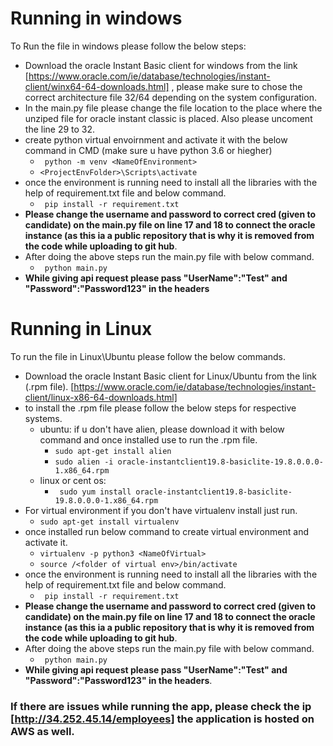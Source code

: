 # Running in windows
To Run the file in windows please follow the below steps:
- Download the oracle Instant Basic client for windows from the link [https://www.oracle.com/ie/database/technologies/instant-client/winx64-64-downloads.html] , please make sure to chose the correct architecture file 32/64 depending on the system configuration.
- In the main.py file please change the file location to the place where the unziped file for oracle instant classic is placed. Also please uncoment the line 29 to 32.
- create python virtual envoirnment and activate it with the below command in CMD (make sure u have python 3.6 or hiegher)
  - ``` python -m venv <NameOfEnvironment>```
  - ```<ProjectEnvFolder>\Scripts\activate```
- once the environment is running need to install all the libraries with the help of requirement.txt file and below command.
  - ``` pip install -r requirement.txt```
- **Please change the username and password to correct cred (given to candidate) on the main.py file on line 17 and 18 to connect the oracle instance (as this ia a public repository that is why it is removed from the code while uploading to git hub**.
- After doing the above steps run the main.py file with below command.
  - ``` python main.py```
- **While giving api request please pass "UserName":"Test" and "Password":"Password123" in the headers**

# Running in Linux
To run the file in Linux\Ubuntu please follow the below commands.
- Download the oracle Instant Basic client for Linux/Ubuntu from the link (.rpm file).
[https://www.oracle.com/ie/database/technologies/instant-client/linux-x86-64-downloads.html]
- to install the .rpm file please follow the below steps for respective systems.
  - ubuntu: if u don't have alien, please download it with below command and once installed use to run the .rpm file.
    - ```sudo apt-get install alien```
    - ```sudo alien -i oracle-instantclient19.8-basiclite-19.8.0.0.0-1.x86_64.rpm ```
  - linux or cent os: 
     - ``` sudo yum install oracle-instantclient19.8-basiclite-19.8.0.0.0-1.x86_64.rpm```
- For virtual environment if you don't have virtualenv install just run.
  - ```sudo apt-get install virtualenv```
- once installed run below command to create virtual environment and activate it.
  - ```virtualenv -p python3 <NameOfVirtual>```
  - ```source /<folder of virtual env>/bin/activate```
- once the environment is running need to install all the libraries with the help of requirement.txt file and below command.
  - ``` pip install -r requirement.txt```
- **Please change the username and password to correct cred (given to candidate) on the main.py file on line 17 and 18 to connect the oracle instance (as this ia a public repository that is why it is removed from the code while uploading to git hub**.
- After doing the above steps run the main.py file with below command.
  - ``` python main.py```
- **While giving api request please pass "UserName":"Test" and "Password":"Password123" in the headers**.

### If there are issues while running the app, please check the ip [http://34.252.45.14/employees] the application is hosted on AWS as well.






